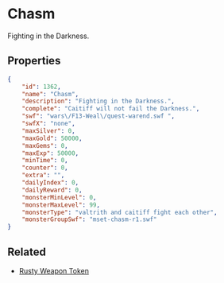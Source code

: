 # Chasm

Fighting in the Darkness.

## Properties

```json
{
    "id": 1362,
    "name": "Chasm",
    "description": "Fighting in the Darkness.",
    "complete": "Caitiff will not fail the Darkness.",
    "swf": "wars\/F13-Weal\/quest-warend.swf ",
    "swfX": "none",
    "maxSilver": 0,
    "maxGold": 50000,
    "maxGems": 0,
    "maxExp": 50000,
    "minTime": 0,
    "counter": 0,
    "extra": "",
    "dailyIndex": 0,
    "dailyReward": 0,
    "monsterMinLevel": 0,
    "monsterMaxLevel": 99,
    "monsterType": "valtrith and caitiff fight each other",
    "monsterGroupSwf": "mset-chasm-r1.swf"
}
```

## Related

- [Rusty Weapon Token](../items/15776-rusty-weapon-token.md)


